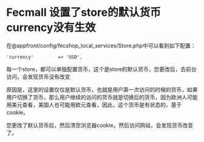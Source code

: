 Fecmall 设置了store的默认货币currency没有生效
========================================




在@appfront/config/fecshop_local_services/Store.php中可以看到如下配置：

```
'currency'         => 'USD',
```

每一个store，都可以单独配置货币，这个是store的默认货币，您更改后，去前台访问，会发现货币没有改变

原因是，这里的设置仅仅是默认货币，也就是用户第一次访问的时候的货币，如果用户切换了货币，那么用户继续的访问的货币就是切换后的货币，因为欧洲人可能用美元查看，美国人也可能用欧元查看，因此，这个货币是有状态的，基于cookie。

您更改了默认货币后，然后清空浏览器cookie，然后访问网站，会发现货币改变了。































